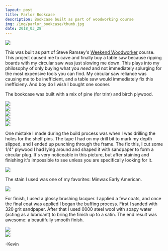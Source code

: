 ```yaml
---
layout: post
title: Parlor Bookcase
description: Bookcase built as part of woodworking course
img: /img/parlor_bookcase/thumb.jpg
date: 2018_03_28
---
```


<div class="img_row">
    <img class="col three" src="/img/parlor_bookcase/bookcase.jpg"/>
</div>

This was built as part of Steve Ramsey's [Weekend Woodworker](http://theweekendwoodworker.com) course.  This project caused me to cave and finally buy a table saw because ripping boards with my circular saw was just slowing me down.  This plays into my philosophy of only buying what you *need* and not immediately splurging for the most expensive tools you can find.  My circular saw reliance was causing me to be inefficient, and a table saw would immediately fix this inefficieny.  And boy do I wish I bought one sooner.

The bookcase was built with a mix of pine (for trim) and birch plywood.

<div class="img_row">
    <img class="col three" src="/img/parlor_bookcase/bookcase_frame.jpg"/>
</div>
<div class="img_row">
    <img class="col three" src="/img/parlor_bookcase/bookcase_top.jpg"/>
</div>
<div class="img_row">
    <img class="col three" src="/img/parlor_bookcase/bookcase_trim.jpg"/>
</div>
<div class="img_row">
    <img class="col three" src="/img/parlor_bookcase/bookcase_side_trim.jpg"/>
</div>
<div class="img_row">
    <img class="col three" src="/img/parlor_bookcase/bookcase_shelves.jpg"/>
</div>

One mistake I made during the build process was when I was drilling the holes for the shelf pins.  The tape I had on my drill bit to mark my depth slipped, and I ended up punching through the frame.  The fix this, I cut some 1/4" plywood I had lying around and shaped it with sandpaper to form a circular plug.  It's very noticeable in this picture, but after staining and finishing it's impossible to see unless you are specifically looking for it.

<div class="img_row">
    <img class="col three" src="/img/parlor_bookcase/bookcase_patch.jpg"/>
</div>

The stain I used was one of my favorites: Minwax Early American.
<div class="img_row">
    <img class="col three" src="/img/parlor_bookcase/bookcase_stain.jpg"/>
</div>

For finish, I used a glossy brushing lacquer.  I applied a few coats, and once the final coat was applied I began the buffing process.  First I sanded with 320 grit sandpaper.  After that I used 0000 steel wool with soapy water (acting as a lubricant) to bring the finish up to a satin.  The end result was awesome: a beautifully smooth finish.

<div class="img_row">
    <img class="col three" src="/img/parlor_bookcase/bookcase_top_finish.jpg"/>
</div>
<div class="img_row">
    <img class="col three" src="/img/parlor_bookcase/bookcase.jpg"/>
</div>

-Kevin
